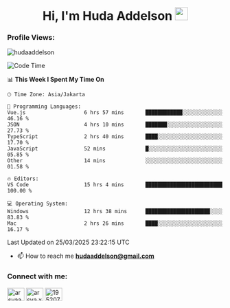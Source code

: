 <h1 align="center">Hi, I'm Huda Addelson 
  <img src="https://media.giphy.com/media/hvRJCLFzcasrR4ia7z/giphy.gif" width="30px"/>
</h1>

<p align="left"> <h3>Profile Views:</h3> <img src="https://komarev.com/ghpvc/?username=huda-addelson&label=Profile%20views&color=0e75b6&style=flat" alt="hudaaddelson" /> </p>

<!--START_SECTION:waka-->
![Code Time](http://img.shields.io/badge/Code%20Time-212%20hrs%2057%20mins-blue)

📊 **This Week I Spent My Time On** 

```text
🕑︎ Time Zone: Asia/Jakarta

💬 Programming Languages: 
Vue.js                   6 hrs 57 mins       ████████████░░░░░░░░░░░░░   46.16 % 
JSON                     4 hrs 10 mins       ███████░░░░░░░░░░░░░░░░░░   27.73 % 
TypeScript               2 hrs 40 mins       ████░░░░░░░░░░░░░░░░░░░░░   17.70 % 
JavaScript               52 mins             █░░░░░░░░░░░░░░░░░░░░░░░░   05.85 % 
Other                    14 mins             ░░░░░░░░░░░░░░░░░░░░░░░░░   01.58 % 

🔥 Editors: 
VS Code                  15 hrs 4 mins       █████████████████████████   100.00 % 

💻 Operating System: 
Windows                  12 hrs 38 mins      █████████████████████░░░░   83.83 % 
Mac                      2 hrs 26 mins       ████░░░░░░░░░░░░░░░░░░░░░   16.17 % 
```


 Last Updated on 25/03/2025 23:22:15 UTC
<!--END_SECTION:waka-->

- 📫 How to reach me **hudaaddelson@gmail.com**

<h3 align="left">Connect with me:</h3>
<p align="left">
<a href="https://www.linkedin.com/in/muhammad-khoirul-huda-559006139/" target="blank"><img align="center" src="https://raw.githubusercontent.com/rahuldkjain/github-profile-readme-generator/master/src/images/icons/Social/linked-in-alt.svg" alt="arsyaadi" height="30" width="40" /></a>
<a href="https://fb.com/khoirul.huda.35513" target="blank"><img align="center" src="https://raw.githubusercontent.com/rahuldkjain/github-profile-readme-generator/master/src/images/icons/Social/facebook.svg" alt="arsya.xkz" height="30" width="40" /></a>
<a href="https://stackoverflow.com/users/19123792" target="blank"><img align="center" src="https://raw.githubusercontent.com/rahuldkjain/github-profile-readme-generator/master/src/images/icons/Social/stack-overflow.svg" alt="19520749" height="30" width="40" /></a>
</p>
